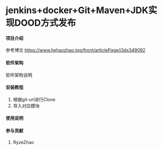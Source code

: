 # jenkins+docker+Git+Maven+JDK实现DOOD方式发布




#### 项目介绍
参考博文
https://www.hehaozhao.top/front/articlePage/i3dx349092


#### 软件架构
软件架构说明


#### 安装教程
1. 根据git-url进行Clone
2. 导入对应模块

#### 使用说明


#### 参与贡献
1. RyzeZhao

#### 